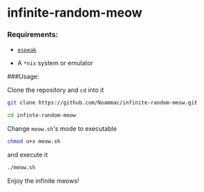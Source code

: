 # infinite-random-meow

### Requirements:

*   [`espeak`](http://espeak.sourceforge.net/)

*   A `*nix` system or emulator

###Usage:

Clone the repository and `cd` into it

```bash
git clone https://github.com/Noammac/infinite-random-meow.git
```
```bash
cd infinte-random-meow
```

Change `meow.sh`'s mode to executable

```bash
chmod u+x meow.sh
```

and execute it

```bash
./meow.sh
```

Enjoy the infinite meows!